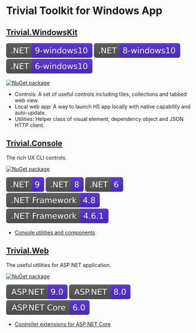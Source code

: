# Trivial Toolkit for Windows App

## [Trivial.WindowsKit](./Common)

![.NET 9 - Windows 10](./docs/assets/badge_NET_9_Win10.svg)
![.NET 8 - Windows 10](./docs/assets/badge_NET_8_Win10.svg)
![.NET 6 - Windows 10](./docs/assets/badge_NET_6_Win10.svg)

[![NuGet package](https://img.shields.io/nuget/dt/Trivial.WindowsKit?label=nuget+downloads)](https://www.nuget.org/packages/Trivial.WindowsKit)

- Controls: A set of useful controls including tiles, collections and tabbed web view.
- Local web app: A way to launch H5 app locally with native capability and auto-update.
- Utilities: Helper class of visual element, dependency object and JSON HTTP client.

## [Trivial.Console](./Console)

The rich UX CLI controls.

[![NuGet package](https://img.shields.io/nuget/dt/Trivial.Console?label=nuget+downloads)](https://www.nuget.org/packages/Trivial.Console)

![.NET 9](./docs/assets/badge_NET_9.svg)
![.NET 8](./docs/assets/badge_NET_8.svg)
![.NET 6](./docs/assets/badge_NET_6.svg)
![.NET Framework 4.8](./docs/assets/badge_NET_Fx_4_8.svg)
![.NET Framework 4.6.1](./docs/assets/badge_NET_Fx_4_6_1.svg)

- [Console utilities and components](./docs/console)

## [Trivial.Web](./Web)

The useful utilities for ASP.NET application.

[![NuGet package](https://img.shields.io/nuget/dt/Trivial.Web?label=nuget+downloads)](https://www.nuget.org/packages/Trivial.Web)

![ASP.NET Core 9.0](./docs/assets/badge_ASPNET_9_0.svg)
![ASP.NET Core 8.0](./docs/assets/badge_ASPNET_8_0.svg)
![ASP.NET Core 6.0](./docs/assets/badge_ASPNET_6_0.svg)

- [Controller extensions for ASP.NET Core](./docs/web/controller)
